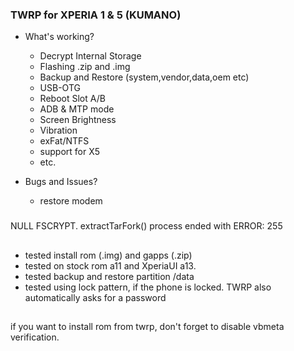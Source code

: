 ### TWRP for XPERIA 1 & 5 (KUMANO)

- What's working?
  - Decrypt Internal Storage
  - Flashing .zip and .img
  - Backup and Restore (system,vendor,data,oem etc)
  - USB-OTG
  - Reboot Slot A/B
  - ADB & MTP mode
  - Screen Brightness
  - Vibration
  - exFat/NTFS
  - support for X5
  - etc.

- Bugs and Issues?
  - restore modem
###
NULL FSCRYPT.
extractTarFork() process ended with ERROR: 255
##
* tested install rom (.img) and gapps (.zip)
* tested on stock rom a11 and XperiaUI a13.
* tested backup and restore partition /data
* tested using lock pattern, if the phone is locked. TWRP also automatically asks for a password
##
if you want to install rom from twrp, don't forget to disable vbmeta verification.
